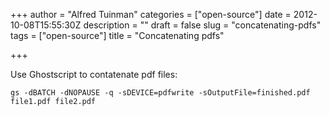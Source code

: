 +++
author = "Alfred Tuinman"
categories = ["open-source"]
date = 2012-10-08T15:55:30Z
description = ""
draft = false
slug = "concatenating-pdfs"
tags = ["open-source"]
title = "Concatenating pdfs"

+++


Use Ghostscript to contatenate pdf files:

    gs -dBATCH -dNOPAUSE -q -sDEVICE=pdfwrite -sOutputFile=finished.pdf file1.pdf file2.pdf

